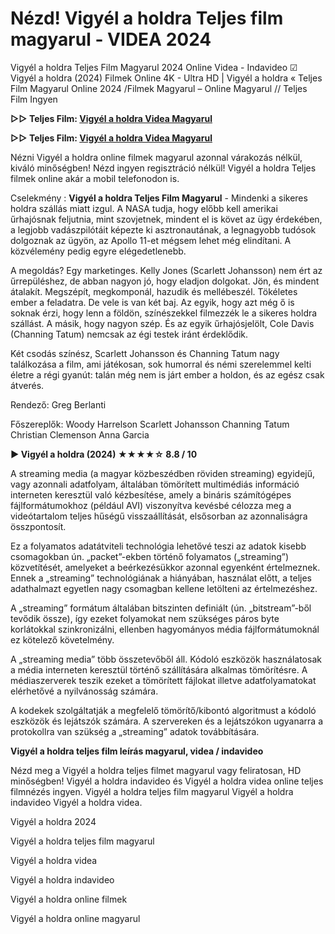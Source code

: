 # Nézd! Vigyél a holdra Teljes film magyarul - VIDEA 2024

Vigyél a holdra Teljes Film Magyarul 2024 Online Videa - Indavideo ☑ Vigyél a holdra (2024) Filmek Online 4K - Ultra HD | Vigyél a holdra « Teljes Film Magyarul Online 2024 /Filmek Magyarul – Online Magyarul // Teljes Film Ingyen

**▷▷ Teljes Film: [Vigyél a holdra Videa Magyarul](https://popcorn-tv.online/hu/movie/956842/vigyel-a-holdra)**

**▷▷ Teljes Film: [Vigyél a holdra Videa Magyarul](https://popcorn-tv.online/hu/movie/956842/vigyel-a-holdra)**

Nézni Vigyél a holdra online filmek magyarul azonnal várakozás nélkül, kiváló minőségben! Nézd ingyen regisztráció nélkül! Vigyél a holdra Teljes filmek online akár a mobil telefonodon is.

Cselekmény : **Vigyél a holdra Teljes Film Magyarul** - Mindenki a sikeres holdra szállás miatt izgul. A NASA tudja, hogy előbb kell amerikai űrhajósnak feljutnia, mint szovjetnek, mindent el is követ az ügy érdekében, a legjobb vadászpilótáit képezte ki asztronautának, a legnagyobb tudósok dolgoznak az ügyön, az Apollo 11-et mégsem lehet még elindítani. A közvélemény pedig egyre elégedetlenebb.

A megoldás? Egy marketinges. Kelly Jones (Scarlett Johansson) nem ért az űrrepüléshez, de abban nagyon jó, hogy eladjon dolgokat. Jön, és mindent átalakít. Megszépít, megkomponál, hazudik és mellébeszél. Tökéletes ember a feladatra. De vele is van két baj. Az egyik, hogy azt még ő is soknak érzi, hogy lenn a földön, színészekkel filmezzék le a sikeres holdra szállást. A másik, hogy nagyon szép. És az egyik űrhajósjelölt, Cole Davis (Channing Tatum) nemcsak az égi testek iránt érdeklődik.

Két csodás színész, Scarlett Johansson és Channing Tatum nagy találkozása a film, ami játékosan, sok humorral és némi szerelemmel kelti életre a régi gyanút: talán még nem is járt ember a holdon, és az egész csak átverés.

Rendező: Greg Berlanti

Főszereplők: Woody Harrelson Scarlett Johansson Channing Tatum Christian Clemenson Anna Garcia

**▶️ Vigyél a holdra (2024) ★★★★☆ 8.8 / 10**

A streaming media (a magyar közbeszédben röviden streaming) egyidejű, vagy azonnali adatfolyam, általában tömörített multimédiás információ interneten keresztül való kézbesítése, amely a bináris számítógépes fájlformátumokhoz (például AVI) viszonyítva kevésbé célozza meg a videótartalom teljes hűségű visszaállítását, elsősorban az azonnaliságra összpontosít.

Ez a folyamatos adatátviteli technológia lehetővé teszi az adatok kisebb csomagokban ún. „packet”-ekben történő folyamatos („streaming”) közvetítését, amelyeket a beérkezésükkor azonnal egyenként értelmeznek. Ennek a „streaming” technológiának a hiányában, használat előtt, a teljes adathalmazt egyetlen nagy csomagban kellene letölteni az értelmezéshez.

A „streaming” formátum általában bitszinten definiált (ún. „bitstream”-ből tevődik össze), így ezeket folyamokat nem szükséges páros byte korlátokkal szinkronizálni, ellenben hagyományos média fájlformátumoknál ez kötelező követelmény.

A „streaming media” több összetevőből áll. Kódoló eszközök használatosak a média interneten keresztül történő szállítására alkalmas tömörítésre. A médiaszerverek teszik ezeket a tömörített fájlokat illetve adatfolyamatokat elérhetővé a nyilvánosság számára.

A kodekek szolgáltatják a megfelelő tömörítő/kibontó algoritmust a kódoló eszközök és lejátszók számára. A szervereken és a lejátszókon ugyanarra a protokollra van szükség a „streaming” adatok továbbítására.

**Vigyél a holdra teljes film leírás magyarul, videa / indavideo**

Nézd meg a Vigyél a holdra teljes filmet magyarul vagy feliratosan, HD minőségben! Vigyél a holdra indavideo és Vigyél a holdra videa online teljes filmnézés ingyen. Vigyél a holdra teljes film magyarul Vigyél a holdra indavideo Vigyél a holdra videa.

Vigyél a holdra 2024

Vigyél a holdra teljes film magyarul

Vigyél a holdra videa

Vigyél a holdra indavideo

Vigyél a holdra online filmek

Vigyél a holdra online magyarul
